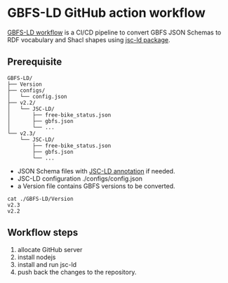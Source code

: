 # GBFS-LD GitHub action workflow

[GBFS-LD workflow](./github/workflows/gbfs-ld.yml) is a CI/CD pipeline to convert GBFS JSON Schemas to RDF vocabulary and Shacl shapes using [jsc-ld package](https://www.npmjs.com/package/jsc-ld).

## Prerequisite

```
GBFS-LD/
├── Version
├── configs/
│   └── config.json
├── v2.2/
│   └── JSC-LD/
│       ├── free-bike_status.json
│       ├── gbfs.json
│       └── ...
└── v2.3/
    └── JSC-LD/
        ├── free-bike_status.json
        ├── gbfs.json
        └── ...

```
- JSON Schema files with [JSC-LD annotation](https://github.com/jiaoxlong/jsc-ld-spec/blob/main/build/html/jsc_ld_syntax.html) if needed.
- JSC-LD configuration ./configs/config.json
- a Version file contains GBFS versions to be converted. 
```
cat ./GBFS-LD/Version
v2.3
v2.2
```

## Workflow steps

1. allocate GitHub server
2. install nodejs 
3. install and run jsc-ld
4. push back the changes to the repository.




